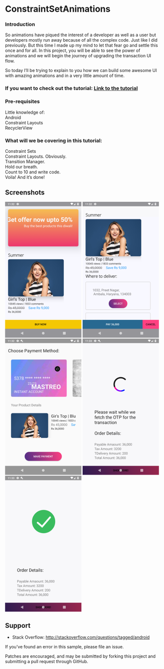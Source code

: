 # ConstraintSetAnimations

### Introduction
So animations have piqued the interest of a developer as well as a user but developers mostly run away because of all the complex code. Just like I did previously. But this time I made up my mind to let that fear go and settle this once and for all. In this project, you will be able to see the power of animations and we will begin the journey of upgrading the transaction UI flow.

So today I’ll be trying to explain to you how we can build some awesome UI with amazing animations and in a very little amount of time.

### If you want to check out the tutorial: [Link to the tutorial](https://medium.com/@dhruvamsharma/building-easy-animations-using-constraintsets-58515022bfe1)

### Pre-requisites
Little knowledge of: <br>
Android <br>
Constraint Layouts <br>
RecyclerView

### What will we be covering in this tutorial:
Constraint Sets<br>
Constraint Layouts. Obviously.<br>
Transition Manager.<br>
Hold our breath.<br>
Count to 10 and write code.<br>
Voila! And it’s done!


Screenshots
-----------

<img src="https://github.com/DhruvamSharma/ConstraintSetAnimations/blob/master/Part3/docs/Screenshot_1534356150.png" width="250"> <img src="https://github.com/DhruvamSharma/ConstraintSetAnimations/blob/master/Part3/docs/Screenshot_1534356156.png" width="250"> <img src="https://github.com/DhruvamSharma/ConstraintSetAnimations/blob/master/Part3/docs/Screenshot_1534356174.png" width="250"> <img src="https://github.com/DhruvamSharma/ConstraintSetAnimations/blob/master/Part3/docs/Screenshot_1534356180.png" width="250"> <img src="https://github.com/DhruvamSharma/ConstraintSetAnimations/blob/master/Part3/docs/Screenshot_1534356184.png" width="250"> 



Support
-------

- Stack Overflow: http://stackoverflow.com/questions/tagged/android

If you've found an error in this sample, please file an issue.

Patches are encouraged, and may be submitted by forking this project and
submitting a pull request through GitHub.
